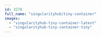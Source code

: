 ```yaml
---
id: 3278
full_name: "singularityhub/tiny-container"
images: 
  - "singularityhub-tiny-container-latest"
  - "singularityhub-tiny-container-tiny"
---
```

